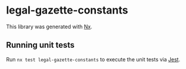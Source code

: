 # legal-gazette-constants

This library was generated with [Nx](https://nx.dev).

## Running unit tests

Run `nx test legal-gazette-constants` to execute the unit tests via [Jest](https://jestjs.io).
